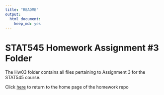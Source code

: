 ```yaml
---
title: "README"
output: 
  html_document:
    keep_md: yes
---
```


# STAT545 Homework Assignment #3 Folder

The Hw03 folder contains all files pertaining to Assignment 3 for the STAT545 course.

Click [here](https://github.com/STAT545-UBC-hw-2019-20/stat545-hw-jacobgerlofs) to return to the home page of the homework repo

